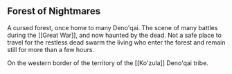 ## Forest of Nightmares

A cursed forest, once home to many Deno'qai. The scene of many battles during the [[Great War]], and now haunted by the dead. Not a safe place to travel for the restless dead swarm the living who enter the forest and remain still for more than a few hours. 

On the western border of the territory of the [[Ko'zula]] Deno'qai tribe.

